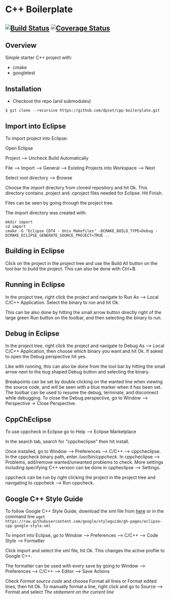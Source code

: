 # C++ Boilerplate
[![Build Status](https://travis-ci.org/dpiet/cpp-boilerplate.svg?branch=master)](https://travis-ci.org/dpiet/cpp-boilerplate)
[![Coverage Status](https://coveralls.io/repos/github/dpiet/cpp-boilerplate/badge.svg?branch=master)](https://coveralls.io/github/dpiet/cpp-boilerplate?branch=master)
---

## Overview

Simple starter C++ project with:

- cmake
- googletest

## Installation

- Checkout the repo (and submodules)
```
$ git clone --recursive https://github.com/dpiet/cpp-boilerplate.git
```

## Import into Eclipse
To import project into Eclipse:

Open Eclipse

Project --> Uncheck Build Automatically

File --> Import --> General --> Existing Projects into Workspace --> Next 

Select root directory --> Browse

Choose the *import* directory from cloned repository and hit Ok. This directory contains .project and .cproject files needed for Eclipse.  Hit Finish.

Files can be seen by going through the project tree.

The import directory was created with:
```
mkdir import
cd import
cmake -G "Eclipse CDT4 - Unix Makefiles" -DCMAKE_BUILD_TYPE=Debug -DCMAKE_ECLIPSE_GENERATE_SOURCE_PROJECT=TRUE ..
```



## Building in Eclipse

Click on the project in the project tree and use the Build All button on the tool bar to build the project. This can also be done with Ctrl+B.



## Running in Eclipse
In the project tree, right click the project and navigate to Run As --> Local C/C++ Application. Select the binary to run and hit Ok.

This can be also done by hitting the small arrow button directly right of the large green Run button on the toolbar, and then selecting the binary to run.



## Debug in Eclipse
In the project tree, right click the project and navigate to Debug As --> Local C/C++ Application, then choose which binary you want and hit Ok. If asked to open the Debug perspective hit yes. 

Like with running, this can also be done from the tool bar by hitting the small arrow next to the bug shaped Debug button and selecting the binary. 

Breakpoints can be set by double clicking on the wanted line when viewing the source code, and will be seen with a blue marker when it has been set. The toolbar can be used to resume the debug, terminate, and disconnect while debugging. To close the Debug perspective, go to Window --> Perspective -> Close Perspective.



## CppChEclipse
To use cppcheck in Eclipse go to Help --> Eclipse Marketplace

In the search tab, search for "cppcheclipse" then hit install.

Once installed, go to Window --> Preferences --> C/C++ --> cppcheclipse. In the cppcheck binary path, enter */usr/bin/cppcheck.* In cppcheclipse --> Problems, add/remove wanted/unwanted problems to check. More settings including specifying C++ version can be done in cppheclipse --> Settings.

cppcheck can be run by right clicking the project in the project tree and navigating to cppcheck --> Run cppcheck.



## Google C++ Style Guide
To follow Google C++ Style Guide, download the xml file from [here](https://raw.githubusercontent.com/google/styleguide/gh-pages/eclipse-cpp-google-style.xml) or in the command line ```wget https://raw.githubusercontent.com/google/styleguide/gh-pages/eclipse-cpp-google-style.xml```

To import into Eclipse, go to Window --> Preferences --> C/C++ --> Code Style --> Formatter

Click import and select the xml file, hit Ok. This changes the active profile to Google C++.

The formatter can be used with every save by going to Window --> Preferences --> C/C++ --> Editor --> Save Actions

Check *Format source code* and choose Format all lines or Format edited lines, then hit Ok. To manually format a line, right click and go to Source --> Format and select *The statement on the current line*
